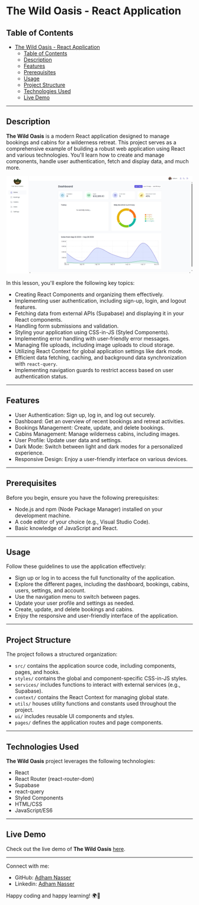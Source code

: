 # The Wild Oasis - React Application

## Table of Contents

- [The Wild Oasis - React Application](#the-wild-oasis---react-application)
  - [Table of Contents](#table-of-contents)
  - [Description](#description)
  - [Features](#features)
  - [Prerequisites](#prerequisites)
  - [Usage](#usage)
  - [Project Structure](#project-structure)
  - [Technologies Used](#technologies-used)
  - [Live Demo](#live-demo)
---

## Description

**The Wild Oasis** is a modern React application designed to manage bookings and cabins for a wilderness retreat. This project serves as a comprehensive example of building a robust web application using React and various technologies. You'll learn how to create and manage components, handle user authentication, fetch and display data, and much more.

![The Wild Oasis](./public/screenshot.png)

In this lesson, you'll explore the following key topics:

- Creating React Components and organizing them effectively.
- Implementing user authentication, including sign-up, login, and logout features.
- Fetching data from external APIs (Supabase) and displaying it in your React components.
- Handling form submissions and validation.
- Styling your application using CSS-in-JS (Styled Components).
- Implementing error handling with user-friendly error messages.
- Managing file uploads, including image uploads to cloud storage.
- Utilizing React Context for global application settings like dark mode.
- Efficient data fetching, caching, and background data synchronization with `react-query`.
- Implementing navigation guards to restrict access based on user authentication status.

---

## Features

- User Authentication: Sign up, log in, and log out securely.
- Dashboard: Get an overview of recent bookings and retreat activities.
- Bookings Management: Create, update, and delete bookings.
- Cabins Management: Manage wilderness cabins, including images.
- User Profile: Update user data and settings.
- Dark Mode: Switch between light and dark modes for a personalized experience.
- Responsive Design: Enjoy a user-friendly interface on various devices.

---

## Prerequisites

Before you begin, ensure you have the following prerequisites:

- Node.js and npm (Node Package Manager) installed on your development machine.
- A code editor of your choice (e.g., Visual Studio Code).
- Basic knowledge of JavaScript and React.

---

## Usage

Follow these guidelines to use the application effectively:

- Sign up or log in to access the full functionality of the application.
- Explore the different pages, including the dashboard, bookings, cabins, users, settings, and account.
- Use the navigation menu to switch between pages.
- Update your user profile and settings as needed.
- Create, update, and delete bookings and cabins.
- Enjoy the responsive and user-friendly interface of the application.

---

## Project Structure

The project follows a structured organization:

- `src/` contains the application source code, including components, pages, and hooks.
- `styles/` contains the global and component-specific CSS-in-JS styles.
- `services/` includes functions to interact with external services (e.g., Supabase).
- `context/` contains the React Context for managing global state.
- `utils/` houses utility functions and constants used throughout the project.
- `ui/` includes reusable UI components and styles.
- `pages/` defines the application routes and page components.

---

## Technologies Used

**The Wild Oasis** project leverages the following technologies:

- React
- React Router (react-router-dom)
- Supabase
- react-query
- Styled Components
- HTML/CSS
- JavaScript/ES6

---

## Live Demo

Check out the live demo of **The Wild Oasis** [here](https://wildoasis00.netlify.app/).

---


Connect with me:

- GitHub: [Adham Nasser](https://github.com/Adhamxiii)
- Linkedin: [Adham Nasser](https://www.linkedin.com/in/adhamnasser/)

Happy coding and happy learning! 🌍🚀
